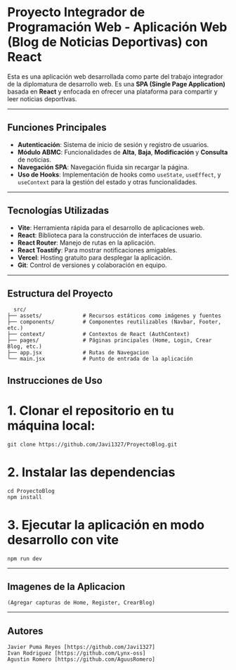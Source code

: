 # Proyecto Integrador de Programación Web - Aplicación Web (Blog de Noticias Deportivas) con React

Esta es una aplicación web desarrollada como parte del trabajo integrador de la diplomatura de desarrollo web. Es una **SPA (Single Page Application)** basada en **React** y enfocada en ofrecer una plataforma para compartir y leer noticias deportivas.

---

## **Funciones Principales**
- **Autenticación**: Sistema de inicio de sesión y registro de usuarios.
- **Módulo ABMC**: Funcionalidades de **Alta**, **Baja**, **Modificación** y **Consulta** de noticias.
- **Navegación SPA**: Navegación fluida sin recargar la página.
- **Uso de Hooks**: Implementación de hooks como `useState`, `useEffect`, y `useContext` para la gestión del estado y otras funcionalidades.

---

## **Tecnologías Utilizadas**
- **Vite**: Herramienta rápida para el desarrollo de aplicaciones web.
- **React**: Biblioteca para la construcción de interfaces de usuario.
- **React Router**: Manejo de rutas en la aplicación.
- **React Toastify**: Para mostrar notificaciones amigables.
- **Vercel**: Hosting gratuito para desplegar la aplicación.
- **Git**: Control de versiones y colaboración en equipo.

---

## **Estructura del Proyecto**
```plaintext
  src/
├── assets/             # Recursos estáticos como imágenes y fuentes
├── components/         # Componentes reutilizables (Navbar, Footer, etc.)
├── context/            # Contextos de React (AuthContext)
├── pages/              # Páginas principales (Home, Login, Crear Blog, etc.)
├── app.jsx             # Rutas de Navegacion
└── main.jsx            # Punto de entrada de la aplicación

```

## **Instrucciones de Uso**
# 1. Clonar el repositorio en tu máquina local:
    git clone https://github.com/Javi1327/ProyectoBlog.git
# 2. Instalar las dependencias
    cd ProyectoBlog
    npm install
# 3. Ejecutar la aplicación en modo desarrollo con vite
    npm run dev

 --- 

## **Imagenes de la Aplicacion**
    (Agregar capturas de Home, Register, CrearBlog)

---  

## **Autores**
    Javier Puma Reyes [https://github.com/Javi1327]
    Ivan Rodriguez [https://github.com/Lynx-oss]
    Agustin Romero [https://github.com/AguusRomero]

